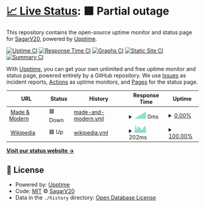 # [📈 Live Status](https://SagarV20.github.io/Upptime): <!--live status--> **🟧 Partial outage**

This repository contains the open-source uptime monitor and status page for [SagarV20](https://SagarV20.github.io/Upptime), powered by [Upptime](https://github.com/upptime/upptime).

[![Uptime CI](https://github.com/SagarV20/Upptime/workflows/Uptime%20CI/badge.svg)](https://github.com/SagarV20/Upptime/actions?query=workflow%3A%22Uptime+CI%22)
[![Response Time CI](https://github.com/SagarV20/Upptime/workflows/Response%20Time%20CI/badge.svg)](https://github.com/SagarV20/Upptime/actions?query=workflow%3A%22Response+Time+CI%22)
[![Graphs CI](https://github.com/SagarV20/Upptime/workflows/Graphs%20CI/badge.svg)](https://github.com/SagarV20/Upptime/actions?query=workflow%3A%22Graphs+CI%22)
[![Static Site CI](https://github.com/SagarV20/Upptime/workflows/Static%20Site%20CI/badge.svg)](https://github.com/SagarV20/Upptime/actions?query=workflow%3A%22Static+Site+CI%22)
[![Summary CI](https://github.com/SagarV20/Upptime/workflows/Summary%20CI/badge.svg)](https://github.com/SagarV20/Upptime/actions?query=workflow%3A%22Summary+CI%22)

With [Upptime](https://upptime.js.org), you can get your own unlimited and free uptime monitor and status page, powered entirely by a GitHub repository. We use [Issues](https://github.com/SagarV20/Upptime/issues) as incident reports, [Actions](https://github.com/SagarV20/Upptime/actions) as uptime monitors, and [Pages](https://SagarV20.github.io/Upptime) for the status page.

<!--start: status pages-->
<!-- This summary is generated by Upptime (https://github.com/upptime/upptime) -->
<!-- Do not edit this manually, your changes will be overwritten -->
<!-- prettier-ignore -->
| URL | Status | History | Response Time | Uptime |
| --- | ------ | ------- | ------------- | ------ |
| <img alt="" src="https://favicons.githubusercontent.com/mam-portal-staging.web.app1" height="13"> [Made & Modern](https://mam-portal-staging.web.app1/login) | 🟥 Down | [made-and-modern.yml](https://github.com/SagarV20/Upptime/commits/HEAD/history/made-and-modern.yml) | <details><summary><img alt="Response time graph" src="./graphs/made-and-modern/response-time-week.png" height="20"> 0ms</summary><br><a href="https://SagarV20.github.io/Upptime/history/made-and-modern"><img alt="Response time 164" src="https://img.shields.io/endpoint?url=https%3A%2F%2Fraw.githubusercontent.com%2FSagarV20%2FUpptime%2FHEAD%2Fapi%2Fmade-and-modern%2Fresponse-time.json"></a><br><a href="https://SagarV20.github.io/Upptime/history/made-and-modern"><img alt="24-hour response time 0" src="https://img.shields.io/endpoint?url=https%3A%2F%2Fraw.githubusercontent.com%2FSagarV20%2FUpptime%2FHEAD%2Fapi%2Fmade-and-modern%2Fresponse-time-day.json"></a><br><a href="https://SagarV20.github.io/Upptime/history/made-and-modern"><img alt="7-day response time 0" src="https://img.shields.io/endpoint?url=https%3A%2F%2Fraw.githubusercontent.com%2FSagarV20%2FUpptime%2FHEAD%2Fapi%2Fmade-and-modern%2Fresponse-time-week.json"></a><br><a href="https://SagarV20.github.io/Upptime/history/made-and-modern"><img alt="30-day response time 164" src="https://img.shields.io/endpoint?url=https%3A%2F%2Fraw.githubusercontent.com%2FSagarV20%2FUpptime%2FHEAD%2Fapi%2Fmade-and-modern%2Fresponse-time-month.json"></a><br><a href="https://SagarV20.github.io/Upptime/history/made-and-modern"><img alt="1-year response time 164" src="https://img.shields.io/endpoint?url=https%3A%2F%2Fraw.githubusercontent.com%2FSagarV20%2FUpptime%2FHEAD%2Fapi%2Fmade-and-modern%2Fresponse-time-year.json"></a></details> | <details><summary><a href="https://SagarV20.github.io/Upptime/history/made-and-modern">0.00%</a></summary><a href="https://SagarV20.github.io/Upptime/history/made-and-modern"><img alt="All-time uptime 0.02%" src="https://img.shields.io/endpoint?url=https%3A%2F%2Fraw.githubusercontent.com%2FSagarV20%2FUpptime%2FHEAD%2Fapi%2Fmade-and-modern%2Fuptime.json"></a><br><a href="https://SagarV20.github.io/Upptime/history/made-and-modern"><img alt="24-hour uptime 0.00%" src="https://img.shields.io/endpoint?url=https%3A%2F%2Fraw.githubusercontent.com%2FSagarV20%2FUpptime%2FHEAD%2Fapi%2Fmade-and-modern%2Fuptime-day.json"></a><br><a href="https://SagarV20.github.io/Upptime/history/made-and-modern"><img alt="7-day uptime 0.00%" src="https://img.shields.io/endpoint?url=https%3A%2F%2Fraw.githubusercontent.com%2FSagarV20%2FUpptime%2FHEAD%2Fapi%2Fmade-and-modern%2Fuptime-week.json"></a><br><a href="https://SagarV20.github.io/Upptime/history/made-and-modern"><img alt="30-day uptime 0.02%" src="https://img.shields.io/endpoint?url=https%3A%2F%2Fraw.githubusercontent.com%2FSagarV20%2FUpptime%2FHEAD%2Fapi%2Fmade-and-modern%2Fuptime-month.json"></a><br><a href="https://SagarV20.github.io/Upptime/history/made-and-modern"><img alt="1-year uptime 0.02%" src="https://img.shields.io/endpoint?url=https%3A%2F%2Fraw.githubusercontent.com%2FSagarV20%2FUpptime%2FHEAD%2Fapi%2Fmade-and-modern%2Fuptime-year.json"></a></details>
| <img alt="" src="https://favicons.githubusercontent.com/en.wikipedia.org" height="13"> [Wikipedia](https://en.wikipedia.org) | 🟩 Up | [wikipedia.yml](https://github.com/SagarV20/Upptime/commits/HEAD/history/wikipedia.yml) | <details><summary><img alt="Response time graph" src="./graphs/wikipedia/response-time-week.png" height="20"> 202ms</summary><br><a href="https://SagarV20.github.io/Upptime/history/wikipedia"><img alt="Response time 188" src="https://img.shields.io/endpoint?url=https%3A%2F%2Fraw.githubusercontent.com%2FSagarV20%2FUpptime%2FHEAD%2Fapi%2Fwikipedia%2Fresponse-time.json"></a><br><a href="https://SagarV20.github.io/Upptime/history/wikipedia"><img alt="24-hour response time 103" src="https://img.shields.io/endpoint?url=https%3A%2F%2Fraw.githubusercontent.com%2FSagarV20%2FUpptime%2FHEAD%2Fapi%2Fwikipedia%2Fresponse-time-day.json"></a><br><a href="https://SagarV20.github.io/Upptime/history/wikipedia"><img alt="7-day response time 202" src="https://img.shields.io/endpoint?url=https%3A%2F%2Fraw.githubusercontent.com%2FSagarV20%2FUpptime%2FHEAD%2Fapi%2Fwikipedia%2Fresponse-time-week.json"></a><br><a href="https://SagarV20.github.io/Upptime/history/wikipedia"><img alt="30-day response time 188" src="https://img.shields.io/endpoint?url=https%3A%2F%2Fraw.githubusercontent.com%2FSagarV20%2FUpptime%2FHEAD%2Fapi%2Fwikipedia%2Fresponse-time-month.json"></a><br><a href="https://SagarV20.github.io/Upptime/history/wikipedia"><img alt="1-year response time 188" src="https://img.shields.io/endpoint?url=https%3A%2F%2Fraw.githubusercontent.com%2FSagarV20%2FUpptime%2FHEAD%2Fapi%2Fwikipedia%2Fresponse-time-year.json"></a></details> | <details><summary><a href="https://SagarV20.github.io/Upptime/history/wikipedia">100.00%</a></summary><a href="https://SagarV20.github.io/Upptime/history/wikipedia"><img alt="All-time uptime 100.00%" src="https://img.shields.io/endpoint?url=https%3A%2F%2Fraw.githubusercontent.com%2FSagarV20%2FUpptime%2FHEAD%2Fapi%2Fwikipedia%2Fuptime.json"></a><br><a href="https://SagarV20.github.io/Upptime/history/wikipedia"><img alt="24-hour uptime 100.00%" src="https://img.shields.io/endpoint?url=https%3A%2F%2Fraw.githubusercontent.com%2FSagarV20%2FUpptime%2FHEAD%2Fapi%2Fwikipedia%2Fuptime-day.json"></a><br><a href="https://SagarV20.github.io/Upptime/history/wikipedia"><img alt="7-day uptime 100.00%" src="https://img.shields.io/endpoint?url=https%3A%2F%2Fraw.githubusercontent.com%2FSagarV20%2FUpptime%2FHEAD%2Fapi%2Fwikipedia%2Fuptime-week.json"></a><br><a href="https://SagarV20.github.io/Upptime/history/wikipedia"><img alt="30-day uptime 100.00%" src="https://img.shields.io/endpoint?url=https%3A%2F%2Fraw.githubusercontent.com%2FSagarV20%2FUpptime%2FHEAD%2Fapi%2Fwikipedia%2Fuptime-month.json"></a><br><a href="https://SagarV20.github.io/Upptime/history/wikipedia"><img alt="1-year uptime 100.00%" src="https://img.shields.io/endpoint?url=https%3A%2F%2Fraw.githubusercontent.com%2FSagarV20%2FUpptime%2FHEAD%2Fapi%2Fwikipedia%2Fuptime-year.json"></a></details>

<!--end: status pages-->

[**Visit our status website →**](https://SagarV20.github.io/Upptime)

## 📄 License

- Powered by: [Upptime](https://github.com/upptime/upptime)
- Code: [MIT](./LICENSE) © [SagarV20](https://SagarV20.github.io/Upptime)
- Data in the `./history` directory: [Open Database License](https://opendatacommons.org/licenses/odbl/1-0/)
